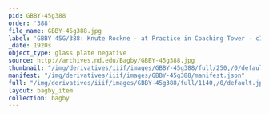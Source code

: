 ```yaml
---
pid: GBBY-45g388
order: '388'
file_name: GBBY-45g388.jpg
label: 'GBBY 45G/388: Knute Rockne - at Practice in Coaching Tower - c1920s'
_date: 1920s
object_type: glass plate negative
source: http://archives.nd.edu/Bagby/GBBY-45g388.jpg
thumbnail: "/img/derivatives/iiif/images/GBBY-45g388/full/250,/0/default.jpg"
manifest: "/img/derivatives/iiif/images/GBBY-45g388/manifest.json"
full: "/img/derivatives/iiif/images/GBBY-45g388/full/1140,/0/default.jpg"
layout: bagby_item
collection: bagby
---
```

